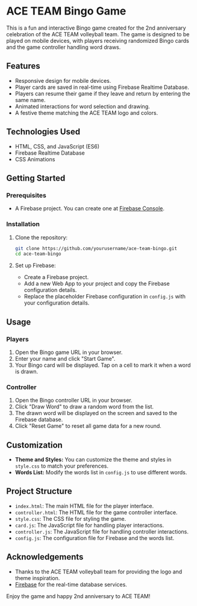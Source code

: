 # ACE TEAM Bingo Game

This is a fun and interactive Bingo game created for the 2nd anniversary celebration of the ACE TEAM volleyball team. The game is designed to be played on mobile devices, with players receiving randomized Bingo cards and the game controller handling word draws.

## Features

- Responsive design for mobile devices.
- Player cards are saved in real-time using Firebase Realtime Database.
- Players can resume their game if they leave and return by entering the same name.
- Animated interactions for word selection and drawing.
- A festive theme matching the ACE TEAM logo and colors.

## Technologies Used

- HTML, CSS, and JavaScript (ES6)
- Firebase Realtime Database
- CSS Animations

## Getting Started

### Prerequisites

- A Firebase project. You can create one at [Firebase Console](https://console.firebase.google.com/).

### Installation

1. Clone the repository:
   ```bash
   git clone https://github.com/yourusername/ace-team-bingo.git
   cd ace-team-bingo
   ```

2. Set up Firebase:
   - Create a Firebase project.
   - Add a new Web App to your project and copy the Firebase configuration details.
   - Replace the placeholder Firebase configuration in `config.js` with your configuration details.

## Usage

### Players

1. Open the Bingo game URL in your browser.
2. Enter your name and click "Start Game".
3. Your Bingo card will be displayed. Tap on a cell to mark it when a word is drawn.

### Controller

1. Open the Bingo controller URL in your browser.
2. Click "Draw Word" to draw a random word from the list.
3. The drawn word will be displayed on the screen and saved to the Firebase database.
4. Click "Reset Game" to reset all game data for a new round.

## Customization

- **Theme and Styles:** You can customize the theme and styles in `style.css` to match your preferences.
- **Words List:** Modify the words list in `config.js` to use different words.

## Project Structure

- `index.html`: The main HTML file for the player interface.
- `controller.html`: The HTML file for the game controller interface.
- `style.css`: The CSS file for styling the game.
- `card.js`: The JavaScript file for handling player interactions.
- `controller.js`: The JavaScript file for handling controller interactions.
- `config.js`: The configuration file for Firebase and the words list.

## Acknowledgements
- Thanks to the ACE TEAM volleyball team for providing the logo and theme inspiration.
- [Firebase](https://firebase.google.com/) for the real-time database services.

Enjoy the game and happy 2nd anniversary to ACE TEAM!
